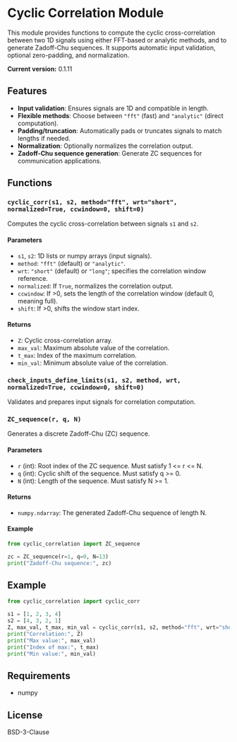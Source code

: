 # Cyclic Correlation Module

This module provides functions to compute the cyclic cross-correlation between two 1D signals using either FFT-based or analytic methods, and to generate Zadoff-Chu sequences. It supports automatic input validation, optional zero-padding, and normalization.

**Current version:** 0.1.11

## Features

- **Input validation**: Ensures signals are 1D and compatible in length.
- **Flexible methods**: Choose between `"fft"` (fast) and `"analytic"` (direct computation).
- **Padding/truncation**: Automatically pads or truncates signals to match lengths if needed.
- **Normalization**: Optionally normalizes the correlation output.
- **Zadoff-Chu sequence generation**: Generate ZC sequences for communication applications.

## Functions

### `cyclic_corr(s1, s2, method="fft", wrt="short", normalized=True, ccwindow=0, shift=0)`

Computes the cyclic cross-correlation between signals `s1` and `s2`.

#### Parameters

- `s1`, `s2`: 1D lists or numpy arrays (input signals).
- `method`: `"fft"` (default) or `"analytic"`.
- `wrt`: `"short"` (default) or `"long"`; specifies the correlation window reference.
- `normalized`: If `True`, normalizes the correlation output.
- `ccwindow`: If >0, sets the length of the correlation window (default 0, meaning full).
- `shift`: If >0, shifts the window start index.

#### Returns

- `Z`: Cyclic cross-correlation array.
- `max_val`: Maximum absolute value of the correlation.
- `t_max`: Index of the maximum correlation.
- `min_val`: Minimum absolute value of the correlation.

### `check_inputs_define_limits(s1, s2, method, wrt, normalized=True, ccwindow=0, shift=0)`

Validates and prepares input signals for correlation computation.

### `ZC_sequence(r, q, N)`

Generates a discrete Zadoff-Chu (ZC) sequence.

#### Parameters

- `r` (int): Root index of the ZC sequence. Must satisfy 1 <= r <= N.
- `q` (int): Cyclic shift of the sequence. Must satisfy q >= 0.
- `N` (int): Length of the sequence. Must satisfy N >= 1.

#### Returns

- `numpy.ndarray`: The generated Zadoff-Chu sequence of length N.

#### Example

```python
from cyclic_correlation import ZC_sequence

zc = ZC_sequence(r=1, q=0, N=13)
print("Zadoff-Chu sequence:", zc)
```

## Example

```python
from cyclic_correlation import cyclic_corr

s1 = [1, 2, 3, 4]
s2 = [4, 3, 2, 1]
Z, max_val, t_max, min_val = cyclic_corr(s1, s2, method="fft", wrt="short", normalized=True)
print("Correlation:", Z)
print("Max value:", max_val)
print("Index of max:", t_max)
print("Min value:", min_val)
```

## Requirements

- numpy

## License

BSD-3-Clause